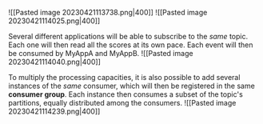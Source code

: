 ![[Pasted image 20230421113738.png|400]]
![[Pasted image 20230421114025.png|400]]

Several different applications will be able to subscribe to the _same_ topic. Each one will then read all the scores at its own pace. Each event will then be consumed by MyAppA and MyAppB.
![[Pasted image 20230421114040.png|400]]

To multiply the processing capacities, it is also possible to add several instances of the _same_ consumer, which will then be registered in the same **consumer group**. Each instance then consumes a subset of the topic's partitions, equally distributed among the consumers.
![[Pasted image 20230421114239.png|400]]